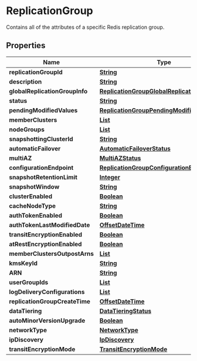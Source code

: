 

# ReplicationGroup

Contains all of the attributes of a specific Redis replication group.

## Properties

| Name | Type | Description | Notes |
|------------ | ------------- | ------------- | -------------|
|**replicationGroupId** | [**String**](String.md) |  |  [optional] |
|**description** | [**String**](String.md) |  |  [optional] |
|**globalReplicationGroupInfo** | [**ReplicationGroupGlobalReplicationGroupInfo**](ReplicationGroupGlobalReplicationGroupInfo.md) |  |  [optional] |
|**status** | [**String**](String.md) |  |  [optional] |
|**pendingModifiedValues** | [**ReplicationGroupPendingModifiedValues**](ReplicationGroupPendingModifiedValues.md) |  |  [optional] |
|**memberClusters** | [**List**](List.md) |  |  [optional] |
|**nodeGroups** | [**List**](List.md) |  |  [optional] |
|**snapshottingClusterId** | [**String**](String.md) |  |  [optional] |
|**automaticFailover** | [**AutomaticFailoverStatus**](AutomaticFailoverStatus.md) |  |  [optional] |
|**multiAZ** | [**MultiAZStatus**](MultiAZStatus.md) |  |  [optional] |
|**configurationEndpoint** | [**ReplicationGroupConfigurationEndpoint**](ReplicationGroupConfigurationEndpoint.md) |  |  [optional] |
|**snapshotRetentionLimit** | [**Integer**](Integer.md) |  |  [optional] |
|**snapshotWindow** | [**String**](String.md) |  |  [optional] |
|**clusterEnabled** | [**Boolean**](Boolean.md) |  |  [optional] |
|**cacheNodeType** | [**String**](String.md) |  |  [optional] |
|**authTokenEnabled** | [**Boolean**](Boolean.md) |  |  [optional] |
|**authTokenLastModifiedDate** | [**OffsetDateTime**](OffsetDateTime.md) |  |  [optional] |
|**transitEncryptionEnabled** | [**Boolean**](Boolean.md) |  |  [optional] |
|**atRestEncryptionEnabled** | [**Boolean**](Boolean.md) |  |  [optional] |
|**memberClustersOutpostArns** | [**List**](List.md) |  |  [optional] |
|**kmsKeyId** | [**String**](String.md) |  |  [optional] |
|**ARN** | [**String**](String.md) |  |  [optional] |
|**userGroupIds** | [**List**](List.md) |  |  [optional] |
|**logDeliveryConfigurations** | [**List**](List.md) |  |  [optional] |
|**replicationGroupCreateTime** | [**OffsetDateTime**](OffsetDateTime.md) |  |  [optional] |
|**dataTiering** | [**DataTieringStatus**](DataTieringStatus.md) |  |  [optional] |
|**autoMinorVersionUpgrade** | [**Boolean**](Boolean.md) |  |  [optional] |
|**networkType** | [**NetworkType**](NetworkType.md) |  |  [optional] |
|**ipDiscovery** | [**IpDiscovery**](IpDiscovery.md) |  |  [optional] |
|**transitEncryptionMode** | [**TransitEncryptionMode**](TransitEncryptionMode.md) |  |  [optional] |



